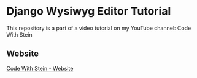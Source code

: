 # Django Wysiwyg Editor Tutorial

This repository is a part of a video tutorial on my YouTube channel: 
Code With Stein

## Website

[Code With Stein - Website](https://codewithstein.com)
